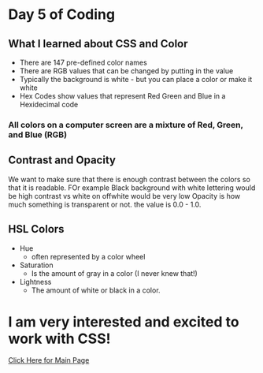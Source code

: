 # Day 5 of Coding 
## What I learned about CSS and Color 
* There are 147 pre-defined color names 
* There are RGB values that can be changed by putting in the value 
* Typically the background is white - but you can place a color or make it white
* Hex Codes show values that represent Red Green and Blue in a Hexidecimal code

### All colors on a computer screen are a mixture of Red, Green, and Blue (RGB)

## Contrast and Opacity 
We want to make sure that there is enough contrast between the colors so that it is readable. FOr example Black background with white lettering would be high contrast vs white on offwhite would be very low
Opacity is how much something is transparent or not. the value is 0.0 - 1.0. 

## HSL Colors 
* Hue
   * often represented by a color wheel
* Saturation 
   * Is the amount of gray in a color (I never knew that!) 
* Lightness 
   * The amount of white or black in a color. 

# I am very interested and excited to work with CSS! 

[Click Here for Main Page](https://ochoaap.github.io/)
